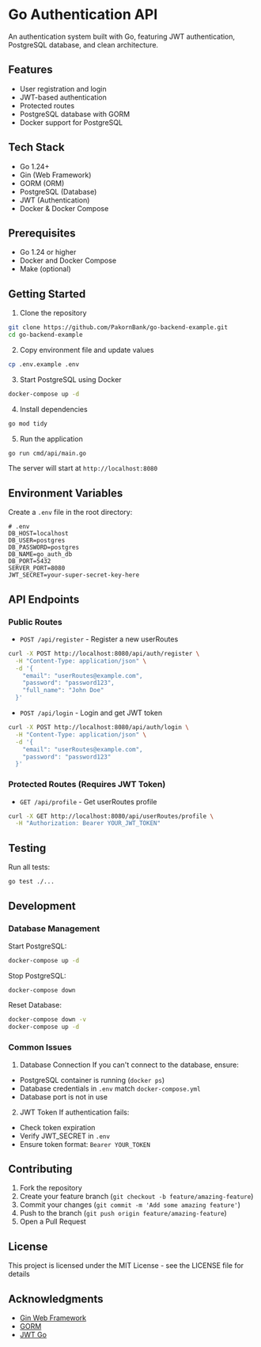 # Go Authentication API

An authentication system built with Go, featuring JWT authentication, PostgreSQL database, and clean architecture.

## Features

- User registration and login
- JWT-based authentication
- Protected routes
- PostgreSQL database with GORM
- Docker support for PostgreSQL

## Tech Stack

- Go 1.24+
- Gin (Web Framework)
- GORM (ORM)
- PostgreSQL (Database)
- JWT (Authentication)
- Docker & Docker Compose

## Prerequisites

- Go 1.24 or higher
- Docker and Docker Compose
- Make (optional)

## Getting Started

1. Clone the repository

```bash
git clone https://github.com/PakornBank/go-backend-example.git
cd go-backend-example
```

2. Copy environment file and update values

```bash
cp .env.example .env
```

3. Start PostgreSQL using Docker

```bash
docker-compose up -d
```

4. Install dependencies

```bash
go mod tidy
```

5. Run the application

```bash
go run cmd/api/main.go
```

The server will start at `http://localhost:8080`

## Environment Variables

Create a `.env` file in the root directory:

```env
# .env
DB_HOST=localhost
DB_USER=postgres
DB_PASSWORD=postgres
DB_NAME=go_auth_db
DB_PORT=5432
SERVER_PORT=8080
JWT_SECRET=your-super-secret-key-here
```

## API Endpoints

### Public Routes

- `POST /api/register` - Register a new userRoutes

```bash
curl -X POST http://localhost:8080/api/auth/register \
  -H "Content-Type: application/json" \
  -d '{
    "email": "userRoutes@example.com",
    "password": "password123",
    "full_name": "John Doe"
  }'
```

- `POST /api/login` - Login and get JWT token

```bash
curl -X POST http://localhost:8080/api/auth/login \
  -H "Content-Type: application/json" \
  -d '{
    "email": "userRoutes@example.com",
    "password": "password123"
  }'
```

### Protected Routes (Requires JWT Token)

- `GET /api/profile` - Get userRoutes profile

```bash
curl -X GET http://localhost:8080/api/userRoutes/profile \
  -H "Authorization: Bearer YOUR_JWT_TOKEN"
```

## Testing

Run all tests:

```bash
go test ./...
```

## Development

### Database Management

Start PostgreSQL:

```bash
docker-compose up -d
```

Stop PostgreSQL:

```bash
docker-compose down
```

Reset Database:

```bash
docker-compose down -v
docker-compose up -d
```

### Common Issues

1. Database Connection
   If you can't connect to the database, ensure:

- PostgreSQL container is running (`docker ps`)
- Database credentials in `.env` match `docker-compose.yml`
- Database port is not in use

2. JWT Token
   If authentication fails:

- Check token expiration
- Verify JWT_SECRET in `.env`
- Ensure token format: `Bearer YOUR_TOKEN`

## Contributing

1. Fork the repository
2. Create your feature branch (`git checkout -b feature/amazing-feature`)
3. Commit your changes (`git commit -m 'Add some amazing feature'`)
4. Push to the branch (`git push origin feature/amazing-feature`)
5. Open a Pull Request

## License

This project is licensed under the MIT License - see the LICENSE file for details

## Acknowledgments

- [Gin Web Framework](https://github.com/gin-gonic/gin)
- [GORM](https://gorm.io)
- [JWT Go](https://github.com/golang-jwt/jwt)
